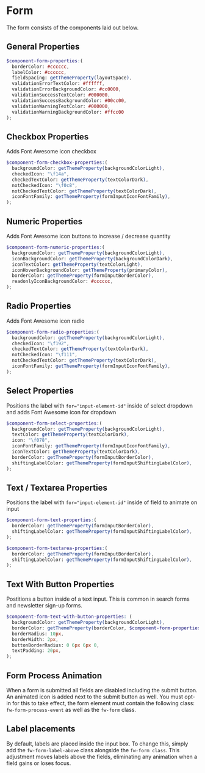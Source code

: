 # Form
The form consists of the components laid out below.

## General Properties
```scss
$component-form-properties:(
  borderColor: #cccccc,
  labelColor: #cccccc,
  fieldSpacing: getThemeProperty(layoutSpace),
  validationErrorTextColor: #ffffff,
  validationErrorBackgroundColor: #cc0000,
  validationSuccessTextColor: #000000,
  validationSuccessBackgroundColor: #00cc00,
  validationWarningTextColor: #000000,
  validationWarningBackgroundColor: #ffcc00
);
```

## Checkbox Properties
Adds Font Awesome icon checkbox
```scss
$component-form-checkbox-properties:(
  backgroundColor: getThemeProperty(backgroundColorLight),
  checkedIcon: "\f14a",
  checkedTextColor: getThemeProperty(textColorDark),
  notCheckedIcon: "\f0c8",
  notCheckedTextColor: getThemeProperty(textColorDark),
  iconFontFamily: getThemeProperty(formInputIconFontFamily),
);
```


## Numeric Properties
Adds Font Awesome icon buttons to increase / decrease quantity
```scss
$component-form-numeric-properties:(
  backgroundColor: getThemeProperty(backgroundColorLight),
  iconBackgroundColor: getThemeProperty(backgroundColorDark),
  iconTextColor: getThemeProperty(textColorLight),
  iconHoverBackgroundColor: getThemeProperty(primaryColor),
  borderColor: getThemeProperty(formInputBorderColor),
  readonlyIconBackgroundColor: #cccccc,
);
```

## Radio Properties
Adds Font Awesome icon radio
```scss
$component-form-radio-properties:(
  backgroundColor: getThemeProperty(backgroundColorLight),
  checkedIcon: "\f192",
  checkedTextColor: getThemeProperty(textColorDark),
  notCheckedIcon: "\f111",
  notCheckedTextColor: getThemeProperty(textColorDark),
  iconFontFamily: getThemeProperty(formInputIconFontFamily),
);
```

## Select Properties
Positions the label with `for="input-element-id"` inside of select dropdown and adds Font Awesome icon for dropdown
```scss
$component-form-select-properties:(
  backgroundColor: getThemeProperty(backgroundColorLight),
  textColor: getThemeProperty(textColorDark),
  icon: "\f078",
  iconFontFamily: getThemeProperty(formInputIconFontFamily),
  iconTextColor: getThemeProperty(textColorDark),
  borderColor: getThemeProperty(formInputBorderColor),
  shiftingLabelColor: getThemeProperty(formInputShiftingLabelColor),
);
```

## Text / Textarea Properties
Positions the label with `for="input-element-id"` inside of field to animate on input
```scss
$component-form-text-properties:(
  borderColor: getThemeProperty(formInputBorderColor),
  shiftingLabelColor: getThemeProperty(formInputShiftingLabelColor),
);

$component-form-textarea-properties:(
  borderColor: getThemeProperty(formInputBorderColor),
  shiftingLabelColor: getThemeProperty(formInputShiftingLabelColor),
);
```

## Text With Button Properties
Postitions a button inside of a text input. This is common in search forms and newsletter sign-up forms.
```scss
$component-form-text-with-button-properties: (
  backgroundColor: getThemeProperty(backgroundColorLight),
  borderColor: getThemeProperty(borderColor, $component-form-properties),
  borderRadius: 10px,
  borderWidth: 2px,
  buttonBorderRadius: 0 6px 6px 0,
  textPadding: 20px,
);
```

## Form Process Animation
When a form is submitted all fields are disabled including the submit button. An animated icon is added next to the submit button as well.
You must opt-in for this to take effect, the form element must contain the following class: `fw-form-process-event` as well as the `fw-form` class.

## Label placements
By default, labels are placed inside the input box. To change this, simply add the `fw-form-label-above` class alongside the `fw-form class`. This adjustment moves labels above the fields, eliminating any animation when a field gains or loses focus.
